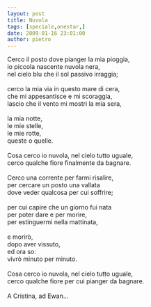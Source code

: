 ```yaml
---
layout: post
title: Nuvola
tags: [speciale,onestar,]
date: 2009-01-16 23:01:00
author: pietro
---
```

Cerco il posto dove pianger la mia pioggia,<br/>io piccola nascente nuvola nera,<br/>nel cielo blu che il sol passivo irraggia;<br/><br/>cerco la mia via in questo mare di cera,<br/>che mi appesantisce e mi scoraggia,<br/>lascio che il vento mi mostri la mia sera,<br/><br/>la mia notte,<br/>le mie stelle,<br/>le mie rotte,<br/>queste o quelle.<br/><br/>Cosa cerco io nuvola, nel cielo tutto uguale,<br/>cerco qualche fiore finalmente da bagnare.<br/><br/>Cerco una corrente per farmi risalire,<br/>per cercare un posto una vallata<br/>dove veder qualcosa per cui soffrire;<br/><br/>per cui capire che un giorno fui nata<br/>per poter dare e per morire,<br/>per estinguermi nella mattinata,<br/><br/>e morirò,<br/>dopo aver vissuto,<br/>ed ora so:<br/>vivrò minuto per minuto.<br/><br/>Cosa cerco io nuvola, nel cielo tutto uguale,<br/>cerco qualche fiore per cui pianger da bagnare.<br/><br/>A Cristina, ad Ewan...
